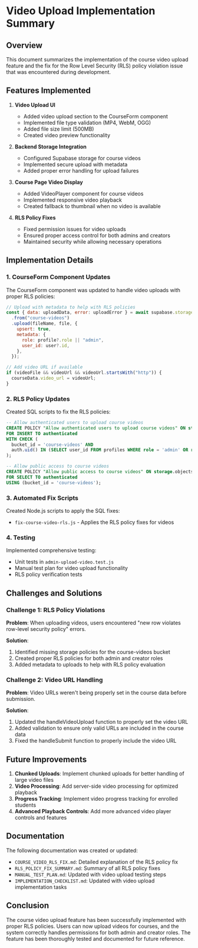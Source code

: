 # Video Upload Implementation Summary

## Overview

This document summarizes the implementation of the course video upload feature and the fix for the Row Level Security (RLS) policy violation issue that was encountered during development.

## Features Implemented

1. **Video Upload UI**

   - Added video upload section to the CourseForm component
   - Implemented file type validation (MP4, WebM, OGG)
   - Added file size limit (500MB)
   - Created video preview functionality

2. **Backend Storage Integration**

   - Configured Supabase storage for course videos
   - Implemented secure upload with metadata
   - Added proper error handling for upload failures

3. **Course Page Video Display**

   - Added VideoPlayer component for course videos
   - Implemented responsive video playback
   - Created fallback to thumbnail when no video is available

4. **RLS Policy Fixes**
   - Fixed permission issues for video uploads
   - Ensured proper access control for both admins and creators
   - Maintained security while allowing necessary operations

## Implementation Details

### 1. CourseForm Component Updates

The CourseForm component was updated to handle video uploads with proper RLS policies:

```javascript
// Upload with metadata to help with RLS policies
const { data: uploadData, error: uploadError } = await supabase.storage
  .from("course-videos")
  .upload(fileName, file, {
    upsert: true,
    metadata: {
      role: profile?.role || "admin",
      user_id: user?.id,
    },
  });

// Add video URL if available
if (videoFile && videoUrl && videoUrl.startsWith("http")) {
  courseData.video_url = videoUrl;
}
```

### 2. RLS Policy Updates

Created SQL scripts to fix the RLS policies:

```sql
-- Allow authenticated users to upload course videos
CREATE POLICY "Allow authenticated users to upload course videos" ON storage.objects
FOR INSERT TO authenticated
WITH CHECK (
  bucket_id = 'course-videos' AND
  auth.uid() IN (SELECT user_id FROM profiles WHERE role = 'admin' OR role = 'creator')
);

-- Allow public access to course videos
CREATE POLICY "Allow public access to course videos" ON storage.objects
FOR SELECT TO authenticated
USING (bucket_id = 'course-videos');
```

### 3. Automated Fix Scripts

Created Node.js scripts to apply the SQL fixes:

- `fix-course-video-rls.js` - Applies the RLS policy fixes for videos

### 4. Testing

Implemented comprehensive testing:

- Unit tests in `admin-upload-video.test.js`
- Manual test plan for video upload functionality
- RLS policy verification tests

## Challenges and Solutions

### Challenge 1: RLS Policy Violations

**Problem**: When uploading videos, users encountered "new row violates row-level security policy" errors.

**Solution**:

1. Identified missing storage policies for the course-videos bucket
2. Created proper RLS policies for both admin and creator roles
3. Added metadata to uploads to help with RLS policy evaluation

### Challenge 2: Video URL Handling

**Problem**: Video URLs weren't being properly set in the course data before submission.

**Solution**:

1. Updated the handleVideoUpload function to properly set the video URL
2. Added validation to ensure only valid URLs are included in the course data
3. Fixed the handleSubmit function to properly include the video URL

## Future Improvements

1. **Chunked Uploads**: Implement chunked uploads for better handling of large video files
2. **Video Processing**: Add server-side video processing for optimized playback
3. **Progress Tracking**: Implement video progress tracking for enrolled students
4. **Advanced Playback Controls**: Add more advanced video player controls and features

## Documentation

The following documentation was created or updated:

- `COURSE_VIDEO_RLS_FIX.md`: Detailed explanation of the RLS policy fix
- `RLS_POLICY_FIX_SUMMARY.md`: Summary of all RLS policy fixes
- `MANUAL_TEST_PLAN.md`: Updated with video upload testing steps
- `IMPLEMENTATION_CHECKLIST.md`: Updated with video upload implementation tasks

## Conclusion

The course video upload feature has been successfully implemented with proper RLS policies. Users can now upload videos for courses, and the system correctly handles permissions for both admin and creator roles. The feature has been thoroughly tested and documented for future reference.
